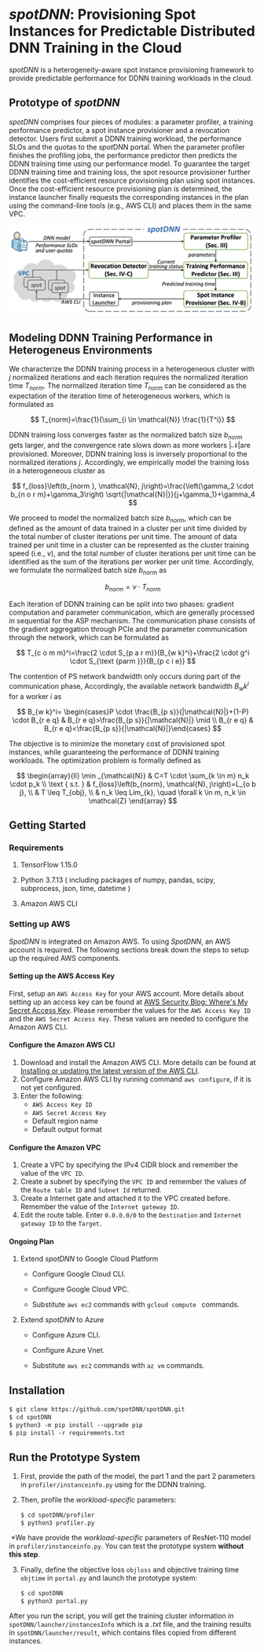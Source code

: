 # *spotDNN*: Provisioning Spot Instances for Predictable Distributed DNN Training in the Cloud

 *spotDNN* is a heterogeneity-aware spot instance provisioning framework to provide predictable performance for DDNN training workloads in the cloud.

## Prototype of *spotDNN*

*spotDNN* comprises four pieces of modules: a parameter profiler, a training performance predictor, a spot instance provisioner and a revocation detector. Users first submit a DDNN training workload, the performance SLOs and the quotas to the *spot*DNN portal. When the parameter profiler finishes the profiling jobs, the performance predictor then predicts the DDNN training time using our performance model. To guarantee the target DDNN training time and training loss, the spot resource provisioner further identifies the cost-efficient resource provisioning plan using spot instances. Once the cost-efficient resource provisioning plan is determined, the instance launcher finally requests the corresponding instances in the plan using the command-line tools (e.g., AWS CLI) and places them in the same VPC. 

![image-20221010114716550](images/prototype.png)

## Modeling DDNN Training Performance in Heterogeneus Environments

We characterize the DDNN training process in a heterogeneous cluster with $j$ normalized iterations and each iteration requires the normalized iteration time $T_{norm}$.  The normalized iteration time $T_{norm}$ can be considered as the expectation of the iteration time of heterogeneous workers, which is formulated as


$$
T_{norm}=\frac{1}{\sum_{i \in \mathcal{N}} \frac{1}{T^i}}
$$


DDNN training loss converges faster as the normalized batch size $b_{norm}$ gets larger, and the convergence rate slows down as more workers $|\mathcal{N}|$are provisioned. Moreover, DDNN training loss is inversely proportional to the normalized iterations $j$. Accordingly, we empirically model the training loss in a heterogeneous cluster as


$$
f_{loss}\left(b_{norm }, \mathcal{N}, j\right)=\frac{\left(\gamma_2 \cdot b_{n o r m}+\gamma_3\right) \sqrt{|\mathcal{N}|}}{j+\gamma_1}+\gamma_4
$$


We proceed to model the normalized batch size $b_{norm}$, which can be defined as the amount of data trained in a cluster per unit time divided by the total number of cluster iterations per unit time. The amount of data trained per unit time in a cluster can be represented as the cluster training speed (i.e., $v$), and the total number of cluster iterations per unit time can be identified as the sum of the iterations per worker per unit time. Accordingly, we formulate the normalized batch size $b_{norm}$ as


$$
b_{norm}=v \cdot T_{norm}
$$


Each iteration of DDNN training can be split into two phases: gradient computation and parameter communication, which are generally processed in sequential for the ASP mechanism. The communication phase consists of the gradient aggregation through PCIe and the parameter communication through the network, which can be formulated as


$$
T_{c o m m}^i=\frac{2 \cdot S_{p a r m}}{B_{w k}^i}+\frac{2 \cdot g^i \cdot S_{\text {parm }}}{B_{p c i e}}
$$


The contention of PS network bandwidth only occurs during part of the communication phase, Accordingly, the available network bandwidth $B_wk^i$ for a worker $i$ as


$$
B_{w k}^i= \begin{cases}P \cdot \frac{B_{p s}}{|\mathcal{N}|}+(1-P) \cdot B_{r e q} & B_{r e q}>\frac{B_{p s}}{|\mathcal{N}|} \mid \\ B_{r e q} & B_{r e q}<\frac{B_{p s}}{|\mathcal{N}|}\end{cases}
$$


The objective is to minimize the monetary cost of provisioned spot instances, while guaranteeing the performance of DDNN training workloads. The optimization problem is formally defined as


$$
\begin{array}{ll}
\min _{\mathcal{N}} & C=T \cdot \sum_{k \in m} n_k \cdot p_k \\
\text { s.t. } & f_{loss}\left(b_{norm}, \mathcal{N}, j\right)=L_{o b j}, \\
& T \leq T_{obj}, \\
& n_k \leq Lim_{k}, \quad \forall k \in m, n_k \in \mathcal{Z}
\end{array}
$$

## Getting Started

### Requirements

1. TensorFlow 1.15.0

2. Python 3.7.13 ( including packages of numpy, pandas, scipy, subprocess, json, time, datetime )

3. Amazon AWS CLI

### Setting up AWS

*SpotDNN* is integrated on Amazon AWS. To using *SpotDNN*, an AWS account is required. The following sections break down the steps to setup up the required AWS components.

####  Setting up the AWS Access Key

First, setup an `AWS Access Key` for your AWS account. More details about setting up an access key can be found at [AWS Security Blog: Where's My Secret Access Key](https://aws.amazon.com/blogs/security/wheres-my-secret-access-key/). Please remember the values for the `AWS Access Key ID` and the `AWS Secret Access Key`. These values are needed to configure the Amazon AWS CLI.

####  Configure the Amazon AWS CLI

1. Download and install the Amazon AWS CLI. More details can be found at [Installing or updating the latest version of the AWS CLI](https://docs.aws.amazon.com/cli/latest/userguide/getting-started-install.html). 
2. Configure Amazon AWS CLI by running command `aws configure`, if it is not yet configured.
3. Enter the following:
   - `AWS Access Key ID`
   - `AWS Secret Access Key`
   - Default region name
   - Default output format

#### Configure the Amazon VPC

1. Create a  VPC by specifying the IPv4 CIDR block and remember the value of the `VPC ID`.
2. Create a  subnet by specifying the `VPC ID` and remember the values of the `Route table ID` and `Subnet Id` returned.
3. Create a Internet gate and attached it to the VPC created before. Remember the value of the `Internet gateway ID`.
4. Edit the route table. Enter `0.0.0.0/0` to the `Destination` and `Internet gateway ID` to the `Target`.

#### Ongoing Plan

1. Extend *spotDNN* to Google Cloud Platform

   - Configure Google Cloud CLI.

   - Configure Google Cloud VPC.

   - Substitute `aws ec2` commands with `gcloud compute ` commands.

2. Extend *spotDNN* to Azure

   - Configure Azure CLI.

   - Configure Azure Vnet.

   - Substitute `aws ec2` commands with `az vm` commands.

## Installation

```shell
$ git clone https://github.com/spotDNN/spotDNN.git
$ cd spotDNN
$ python3 -m pip install --upgrade pip
$ pip install -r requirements.txt
```

## Run the Prototype System

1. First, provide the path of the model, the part 1 and the part 2 parameters in `profiler/instanceinfo.py` using for the DDNN training.

2. Then, profile the *workload-specific* parameters:

   ```shell
   $ cd spotDNN/profiler
   $ python3 profiler.py
   ```

​	*We have provide the *workload-specific* parameters of ResNet-110 model in `profiler/instanceinfo.py`. You can test the prototype system **without this step**.

3. Finally, define the objective loss `objloss` and objective training time `objtime` in `portal.py` and launch the prototype system:

   ```shell
   $ cd spotDNN
   $ python3 portal.py
   ```

After you run the script, you will get the training cluster information  in `spotDNN/launcher/instancesInfo` which is a *.txt* file, and the training results in `spotDNN/launcher/result`, which contains files copied from different instances. 
